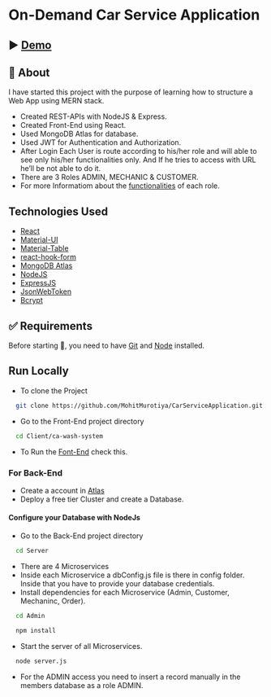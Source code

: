 # On-Demand Car Service Application

## ▶️ [Demo](https://youtu.be/bNtYqpdhYRc)

## 🎯 About

I have started this project with the purpose of learning how to structure a Web App using MERN stack.

- Created REST-APIs with NodeJS & Express.
- Created Front-End using React.
- Used MongoDB Atlas for database.
- Used JWT for Authentication and Authorization.
- After Login Each User is route according to his/her role and will able to see only his/her functionalities only. And If he tries to access with URL he’ll be not able to do it.
- There are 3 Roles ADMIN, MECHANIC & CUSTOMER.
- For more Informatiom about the [functionalities](https://github.com/MohitMurotiya/CarServiceApplication/blob/master/Documentation) of each role. 

## Technologies Used 

- [React](https://reactjs.org/)
- [Material-UI](https://material-ui.com/)
- [Material-Table](https://material-table.com/#/)
- [react-hook-form](https://react-hook-form.com/)
- [MongoDB Atlas](https://www.mongodb.com/cloud)
- [NodeJS](https://nodejs.org/en/)
- [ExpressJS](https://expressjs.com/)
- [JsonWebToken](https://github.com/auth0/node-jsonwebtoken#readme)
- [Bcrypt](https://github.com/kelektiv/node.bcrypt.js#readme)

## :white_check_mark: Requirements

Before starting :checkered_flag:, you need to have [Git](https://git-scm.com) and [Node](https://nodejs.org/en/) installed.<br/>

## Run Locally

- To clone the Project

```bash
  git clone https://github.com/MohitMurotiya/CarServiceApplication.git
```
- Go to the Front-End project directory

```bash
  cd Client/ca-wash-system
```
- To Run the [Font-End](https://github.com/MohitMurotiya/CarServiceApplication/blob/master/Client/car-wash-system/README.md) check this.

### For Back-End
- Create a account in [Atlas](https://account.mongodb.com/account/login)
- Deploy a free tier Cluster and create a Database.

#### Configure your Database with NodeJs

- Go to the Back-End project directory

```bash
  cd Server
```
- There are 4 Microservices
- Inside each Microservice a dbConfig.js file is there in config folder. Inside that you have to provide your database credentials.
- Install dependencies for each Microservice (Admin, Customer, Mechaninc, Order).

```bash
  cd Admin
```

```bash
  npm install
```
- Start the server of all Microservices.

```bash
  node server.js
```

- For the ADMIN access you need to insert a record manually in the members database as a role ADMIN. 


